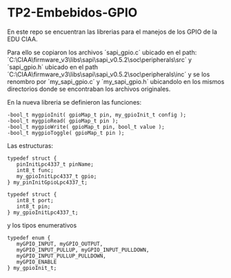 # TP2-Embebidos-GPIO
En este repo se encuentran las librerias para el manejos de los GPIO de la EDU CIAA.

Para ello se copiaron los archivos ´sapi_gpio.c´ ubicado en el path: ´C:\CIAA\firmware_v3\libs\sapi\sapi_v0.5.2\soc\peripherals\src´ y ´sapi_gpio.h´ ubicado en el path ´C:\CIAA\firmware_v3\libs\sapi\sapi_v0.5.2\soc\peripherals\inc´ y se los renombro por ´my_sapi_gpio.c´ y ´my_sapi_gpio.h´ ubicandolo en los mismos directorios donde se encontraban los archivos originales.

En la nueva libreria se definieron las funciones:
```
-bool_t mygpioInit( gpioMap_t pin, my_gpioInit_t config );
-bool_t mygpioRead( gpioMap_t pin );
-bool_t mygpioWrite( gpioMap_t pin, bool_t value );
-bool_t mygpioToggle( gpioMap_t pin );
```

Las estructuras:
```
typedef struct {
   pinInitLpc4337_t pinName;
   int8_t func;
   my_gpioInitLpc4337_t gpio;
} my_pinInitGpioLpc4337_t;

typedef struct {
   int8_t port;
   int8_t pin;
} my_gpioInitLpc4337_t;
```
y los tipos enumerativos
```
typedef enum {
   myGPIO_INPUT, myGPIO_OUTPUT,
   myGPIO_INPUT_PULLUP, myGPIO_INPUT_PULLDOWN,
   myGPIO_INPUT_PULLUP_PULLDOWN,
   myGPIO_ENABLE
} my_gpioInit_t;
```
